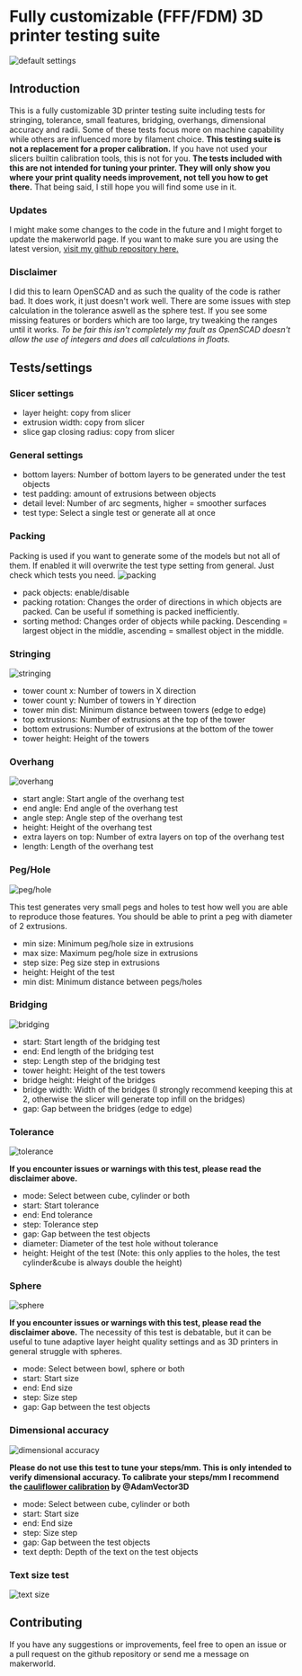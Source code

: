 # Fully customizable (FFF/FDM) 3D printer testing suite
![default settings](img/3d-printer-testing-suite.png)
## Introduction
This is a fully customizable 3D printer testing suite including tests for stringing, tolerance, small features, bridging, overhangs, dimensional accuracy and radii.
Some of these tests focus more on machine capability while others are influenced more by filament choice.
**This testing suite is not a replacement for a proper calibration.** If you have not used your slicers builtin calibration tools, this is not for you.
**The tests included with this are not intended for tuning your printer. They will only show you where your print quality needs improvement, not tell you how to get there.**
That being said, I still hope you will find some use in it.
### Updates
I might make some changes to the code in the future and I might forget to update the makerworld page. If you want to make sure you are using the latest version, [visit my github repository here.](https://github.com/domi119017/3d-printer-testing-suite)
### Disclaimer
I did this to learn OpenSCAD and as such the quality of the code is rather bad. It does work, it just doesn't work well. There are some issues with step calculation in the tolerance aswell as the sphere test. If you see some missing features or borders which are too large, try tweaking the ranges until it works. *To be fair this isn't completely my fault as OpenSCAD doesn't allow the use of integers and does all calculations in floats.*
## Tests/settings
### Slicer settings
- layer height: copy from slicer
- extrusion width: copy from slicer
- slice gap closing radius: copy from slicer
### General settings
- bottom layers: Number of bottom layers to be generated under the test objects
- test padding: amount of extrusions between objects
- detail level: Number of arc segments, higher = smoother surfaces
- test type: Select a single test or generate all at once
### Packing
Packing is used if you want to generate some of the models but not all of them. If enabled it will overwrite the test type setting from general. Just check which tests you need.
![packing](img/packed.png)
- pack objects: enable/disable
- packing rotation: Changes the order of directions in which objects are packed. Can be useful if something is packed inefficiently.
- sorting method: Changes order of objects while packing. Descending = largest object in the middle, ascending = smallest object in the middle.
### Stringing
![stringing](img/stringing.png)

- tower count x: Number of towers in X direction
- tower count y: Number of towers in Y direction
- tower min dist: Minimum distance between towers (edge to edge)
- top extrusions: Number of extrusions at the top of the tower
- bottom extrusions: Number of extrusions at the bottom of the tower
- tower height: Height of the towers
### Overhang
![overhang](img/overhang.png)

- start angle: Start angle of the overhang test
- end angle: End angle of the overhang test
- angle step: Angle step of the overhang test
- height: Height of the overhang test
- extra layers on top: Number of extra layers on top of the overhang test
- length: Length of the overhang test
### Peg/Hole
![peg/hole](img/peg_hole.png)

This test generates very small pegs and holes to test how well you are able to reproduce those features. You should be able to print a peg with diameter of 2 extrusions.
- min size: Minimum peg/hole size in extrusions
- max size: Maximum peg/hole size in extrusions
- step size: Peg size step in extrusions
- height: Height of the test
- min dist: Minimum distance between pegs/holes
### Bridging
![bridging](img/bridging.png)

- start: Start length of the bridging test
- end: End length of the bridging test
- step: Length step of the bridging test
- tower height: Height of the test towers
- bridge height: Height of the bridges
- bridge width: Width of the bridges (I strongly recommend keeping this at 2, otherwise the slicer will generate top infill on the bridges)
- gap: Gap between the bridges (edge to edge)
### Tolerance
![tolerance](img/tolerance.png)

**If you encounter issues or warnings with this test, please read the disclaimer above.**
- mode: Select between cube, cylinder or both
- start: Start tolerance
- end: End tolerance
- step: Tolerance step
- gap: Gap between the test objects
- diameter: Diameter of the test hole without tolerance
- height: Height of the test (Note: this only applies to the holes, the test cylinder&cube is always double the height)
### Sphere
![sphere](img/sphere.png)

**If you encounter issues or warnings with this test, please read the disclaimer above.**
The necessity of this test is debatable, but it can be useful to tune adaptive layer height quality settings and as 3D printers in general struggle with spheres.
- mode: Select between bowl, sphere or both
- start: Start size
- end: End size
- step: Size step
- gap: Gap between the test objects
### Dimensional accuracy
![dimensional accuracy](img/accuracy.png)

**Please do not use this test to tune your steps/mm. This is only intended to verify dimensional accuracy. To calibrate your steps/mm I recommend the [cauliflower calibration](https://www.printables.com/model/682023-califlower-calibration-stl-calculator) by @AdamVector3D**
- mode: Select between cube, cylinder or both
- start: Start size
- end: End size
- step: Size step
- gap: Gap between the test objects
- text depth: Depth of the text on the test objects
### Text size test
![text size](img/text.png)

## Contributing
If you have any suggestions or improvements, feel free to open an issue or a pull request on the github repository or send me a message on makerworld.